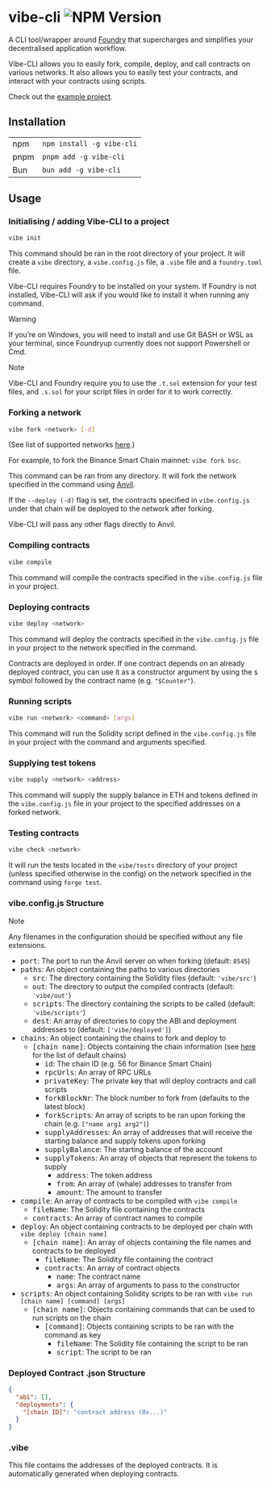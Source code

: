 # vibe-cli ![NPM Version](https://img.shields.io/npm/v/vibe-cli)

A CLI tool/wrapper around [Foundry](https://book.getfoundry.sh/) that supercharges and simplifies your decentralised application workflow.

Vibe-CLI allows you to easily fork, compile, deploy, and call contracts on various networks. It also allows you to easily test your contracts, and interact with your contracts using scripts.

Check out the [example project](https://github.com/GreenWojak/vibe-cli-example).

## Installation

<table>
  <tr>
    <td>npm</td>
    <td><code>npm install -g vibe-cli</code></td>
  </tr>
  <tr>
    <td>pnpm</td>
    <td><code>pnpm add -g vibe-cli</code></td>
  </tr>
  <tr>
    <td>Bun</td>
    <td><code>bun add -g vibe-cli</code></td>
  </tr>
</table>

## Usage

### Initialising / adding Vibe-CLI to a project

```bash
vibe init
```

This command should be ran in the root directory of your project. It will create a `vibe` directory, a `vibe.config.js` file, a `.vibe` file and a `foundry.toml` file.

Vibe-CLI requires Foundry to be installed on your system. If Foundry is not installed, Vibe-CLI will ask if you would like to install it when running any command.

> [!WARNING]
> If you’re on Windows, you will need to install and use Git BASH or WSL as your terminal, since Foundryup currently does not support Powershell or Cmd.

> [!NOTE]
> Vibe-CLI and Foundry require you to use the `.t.sol` extension for your test files, and `.s.sol` for your script files in order for it to work correctly.

### Forking a network

```bash
vibe fork <network> [-d]
```

(See list of supported networks [here](https://wagmi.sh/core/api/chains).)

For example, to fork the Binance Smart Chain mainnet: `vibe fork bsc`. 

This command can be ran from any directory. It will fork the network specified in the command using [Anvil](https://book.getfoundry.sh/anvil/).

If the `--deploy (-d)` flag is set, the contracts specified in `vibe.config.js` under that chain will be deployed to the network after forking.

Vibe-CLI will pass any other flags directly to Anvil.

### Compiling contracts

```bash
vibe compile
```

This command will compile the contracts specified in the `vibe.config.js` file in your project.

### Deploying contracts

```bash
vibe deploy <network>
```

This command will deploy the contracts specified in the `vibe.config.js` file in your project to the network specified in the command.

Contracts are deployed in order. If one contract depends on an already deployed contract, you can use it as a constructor argument by using the `$` symbol followed by the contract name (e.g. `"$Counter"`).

### Running scripts

```bash
vibe run <network> <command> [args]
```

This command will run the Solidity script defined in the `vibe.config.js` file in your project with the command and arguments specified.

### Supplying test tokens

```bash
vibe supply <network> <address>
```

This command will supply the supply balance in ETH and tokens defined in the `vibe.config.js` file in your project to the specified addresses on a forked network.

### Testing contracts

```bash
vibe check <network>
```

It will run the tests located in the `vibe/tests` directory of your project (unless specified otherwise in the config) on the network specified in the command using `forge test`.

### vibe.config.js Structure

> [!NOTE]
> Any filenames in the configuration should be specified without any file extensions.

- <kbd>port</kbd>: The port to run the Anvil server on when forking (default: `8545`)
- <kbd>paths</kbd>: An object containing the paths to various directories
  - <kbd>src</kbd>: The directory containing the Solidity files (default: `'vibe/src'`)
  - <kbd>out</kbd>: The directory to output the compiled contracts (default: `'vibe/out'`)
  - <kbd>scripts</kbd>: The directory containing the scripts to be called (default: `'vibe/scripts'`)
  - <kbd>dest</kbd>: An array of directories to copy the ABI and deployment addresses to (default: `['vibe/deployed']`)
- <kbd>chains</kbd>: An object containing the chains to fork and deploy to
  - <kbd>[chain name]</kbd>: Objects containing the chain information (see [here](https://wagmi.sh/core/api/chains) for the list of default chains)
    - <kbd>id</kbd>: The chain ID (e.g. 56 for Binance Smart Chain)
    - <kbd>rpcUrls</kbd>: An array of RPC URLs
    - <kbd>privateKey</kbd>: The private key that will deploy contracts and call scripts
    - <kbd>forkBlockNr</kbd>: The block number to fork from (defaults to the latest block)
    - <kbd>forkScripts</kbd>: An array of scripts to be ran upon forking the chain (e.g. `["name arg1 arg2"]`)
    - <kbd>supplyAddresses</kbd>: An array of addresses that will receive the starting balance and supply tokens upon forking
    - <kbd>supplyBalance</kbd>: The starting balance of the account
    - <kbd>supplyTokens</kbd>: An array of objects that represent the tokens to supply
      - <kbd>address</kbd>: The token address
      - <kbd>from</kbd>: An array of (whale) addresses to transfer from
      - <kbd>amount</kbd>: The amount to transfer
- <kbd>compile</kbd>: An array of contracts to be compiled with `vibe compile`
  - <kbd>fileName</kbd>: The Solidity file containing the contracts
  - <kbd>contracts</kbd>: An array of contract names to compile
- <kbd>deploy</kbd>: An object containing contracts to be deployed per chain with `vibe deploy [chain name]`
  - <kbd>[chain name]</kbd>: An array of objects containing the file names and contracts to be deployed
    - <kbd>fileName</kbd>: The Solidity file containing the contract
    - <kbd>contracts</kbd>: An array of contract objects
      - <kbd>name</kbd>: The contract name
      - <kbd>args</kbd>: An array of arguments to pass to the constructor
- <kbd>scripts</kbd>: An object containing Solidity scripts to be ran with `vibe run [chain name] [command] [args]`
  - <kbd>[chain name]</kbd>: Objects containing commands that can be used to run scripts on the chain
    - <kbd>[command]</kbd>: Objects containing scripts to be ran with the command as key
      - <kbd>fileName</kbd>: The Solidity file containing the script to be ran
      - <kbd>script</kbd>: The script to be ran

### Deployed Contract .json Structure

```json
{
  "abi": [],
  "deployments": {
    "[chain ID]": "contract address (0x...)"
  }
}
```

### .vibe

This file contains the addresses of the deployed contracts. It is automatically generated when deploying contracts.
